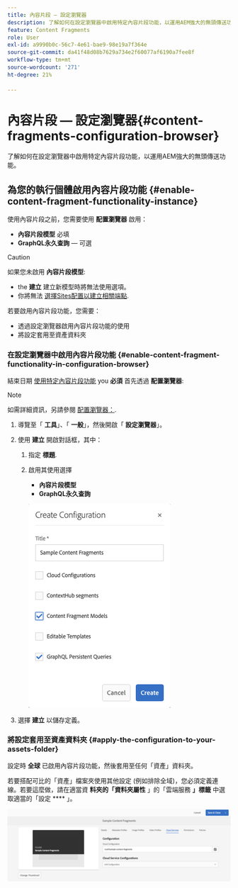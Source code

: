 ```yaml
---
title: 內容片段 — 設定瀏覽器
description: 了解如何在設定瀏覽器中啟用特定內容片段功能，以運用AEM強大的無頭傳送功能。
feature: Content Fragments
role: User
exl-id: a9990b0c-56c7-4e61-bae9-98e19a7f364e
source-git-commit: da41f48d08b7629a734e2f60077af6190a7fee8f
workflow-type: tm+mt
source-wordcount: '271'
ht-degree: 21%

---
```


# 內容片段 — 設定瀏覽器{#content-fragments-configuration-browser}

了解如何在設定瀏覽器中啟用特定內容片段功能，以運用AEM強大的無頭傳送功能。

## 為您的執行個體啟用內容片段功能 {#enable-content-fragment-functionality-instance}

使用內容片段之前，您需要使用 **配置瀏覽器** 啟用：

* **內容片段模型** 必填
* **GraphQL永久查詢**  — 可選

>[!CAUTION]
>
>如果您未啟用 **內容片段模型**:
>
>* the **建立** 建立新模型時將無法使用選項。
>* 你將無法 [選擇Sites配置以建立相關端點](/help/assets/content-fragments/graphql-api-content-fragments.md#enabling-graphql-endpoint).


若要啟用內容片段功能，您需要：

* 透過設定瀏覽器啟用內容片段功能的使用
* 將設定套用至資產資料夾

### 在設定瀏覽器中啟用內容片段功能 {#enable-content-fragment-functionality-in-configuration-browser}

結束日期 [使用特定內容片段功能](#creating-a-content-fragment-model) you **必須** 首先透過 **配置瀏覽器**:

>[!NOTE]
>
>如需詳細資訊，另請參閱 [配置瀏覽器：](/help/sites-administering/configurations.md#using-configuration-browser).

1. 導覽至「 **工具**」、「 **一般**」，然後開啟「 **設定瀏覽器**」。

1. 使用 **建立** 開啟對話框，其中：

   1. 指定 **標題**.
   1. 啟用其使用選擇
      * **內容片段模型**
      * **GraphQL永久查詢**

      ![定義配置](assets/cfm-conf-01.png)


1. 選擇 **建立** 以儲存定義。

<!-- 1. Select the location appropriate to your website. -->

### 將設定套用至資產資料夾 {#apply-the-configuration-to-your-assets-folder}

設定時 **全球** 已啟用內容片段功能，然後套用至任何「資產」資料夾。

若要搭配可比的「資產」檔案夾使用其他設定 (例如排除全域)，您必須定義連線。若要這麼做，請在適當資 **料夾的「資料夾屬性** 」的「雲端服務 **」標籤** 中選取適當的「設定 **** 」。

![套用設定](assets/cfm-conf-02.png)
